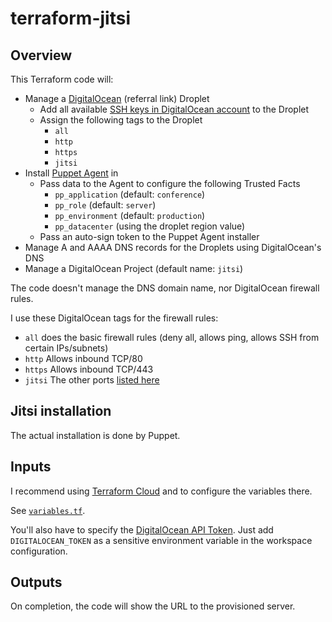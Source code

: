 # terraform-jitsi

## Overview

This Terraform code will:

- Manage a [DigitalOcean](https://m.do.co/c/bb184ec400b6) (referral link) Droplet
  - Add all available [SSH keys in DigitalOcean account](https://cloud.digitalocean.com/account/security) to the Droplet
  - Assign the following tags to the Droplet
    - `all`
    - `http`
    - `https`
    - `jitsi`
- Install [Puppet Agent](https://puppet.com) in
  - Pass data to the Agent to configure the following Trusted Facts
    - `pp_application` (default: `conference`)
    - `pp_role` (default: `server`)
    - `pp_environment` (default: `production`)
    - `pp_datacenter` (using the droplet region value)
  - Pass an auto-sign token to the Puppet Agent installer
- Manage A and AAAA DNS records for the Droplets using DigitalOcean's DNS
- Manage a DigitalOcean Project (default name: `jitsi`)

The code doesn't manage the DNS domain name, nor DigitalOcean firewall rules.

I use these DigitalOcean tags for the firewall rules:

- `all` does the basic firewall rules (deny all, allows ping, allows SSH from certain IPs/subnets)
- `http` Allows inbound TCP/80
- `https` Allows inbound TCP/443
- `jitsi` The other ports [listed here](https://jitsi.github.io/handbook/docs/devops-guide/devops-guide-quickstart#setup-and-configure-your-firewall)

## Jitsi installation

The actual installation is done by Puppet.

## Inputs

I recommend using [Terraform Cloud](https://app.terraform.io/) and to configure the variables there.

See [`variables.tf`](variables.tf).

You'll also have to specify the [DigitalOcean API Token](https://cloud.digitalocean.com/account/api/tokens). Just add `DIGITALOCEAN_TOKEN` as a sensitive environment variable in the workspace configuration.

## Outputs

On completion, the code will show the URL to the provisioned server.
